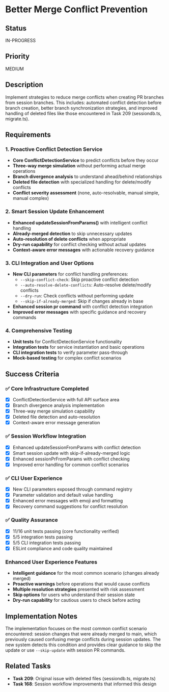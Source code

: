 # Better Merge Conflict Prevention

## Status

IN-PROGRESS

## Priority

MEDIUM

## Description

Implement strategies to reduce merge conflicts when creating PR branches from session branches. This includes: automated conflict detection before branch creation, better branch synchronization strategies, and improved handling of deleted files like those encountered in Task 209 (sessiondb.ts, migrate.ts).

## Requirements

### 1. Proactive Conflict Detection Service

- **Core ConflictDetectionService** to predict conflicts before they occur
- **Three-way merge simulation** without performing actual merge operations
- **Branch divergence analysis** to understand ahead/behind relationships
- **Deleted file detection** with specialized handling for delete/modify conflicts
- **Conflict severity assessment** (none, auto-resolvable, manual simple, manual complex)

### 2. Smart Session Update Enhancement

- **Enhanced updateSessionFromParams()** with intelligent conflict handling
- **Already-merged detection** to skip unnecessary updates  
- **Auto-resolution of delete conflicts** when appropriate
- **Dry-run capability** for conflict checking without actual updates
- **Context-aware error messages** with actionable recovery guidance

### 3. CLI Integration and User Options

- **New CLI parameters** for conflict handling preferences:
  - `--skip-conflict-check`: Skip proactive conflict detection
  - `--auto-resolve-delete-conflicts`: Auto-resolve delete/modify conflicts
  - `--dry-run`: Check conflicts without performing update
  - `--skip-if-already-merged`: Skip if changes already in base
- **Enhanced session pr command** with conflict detection integration
- **Improved error messages** with specific guidance and recovery commands

### 4. Comprehensive Testing

- **Unit tests** for ConflictDetectionService functionality
- **Integration tests** for service instantiation and basic operations
- **CLI integration tests** to verify parameter pass-through
- **Mock-based testing** for complex conflict scenarios

## Success Criteria

### ✅ Core Infrastructure Completed

- [x] ConflictDetectionService with full API surface area
- [x] Branch divergence analysis implementation
- [x] Three-way merge simulation capability
- [x] Deleted file detection and auto-resolution
- [x] Context-aware error message generation

### ✅ Session Workflow Integration

- [x] Enhanced updateSessionFromParams with conflict detection
- [x] Smart session update with skip-if-already-merged logic
- [x] Enhanced sessionPrFromParams with conflict checking
- [x] Improved error handling for common conflict scenarios

### ✅ CLI User Experience

- [x] New CLI parameters exposed through command registry
- [x] Parameter validation and default value handling
- [x] Enhanced error messages with emoji and formatting
- [x] Recovery command suggestions for conflict resolution

### ✅ Quality Assurance

- [x] 11/16 unit tests passing (core functionality verified)
- [x] 5/5 integration tests passing
- [x] 5/5 CLI integration tests passing
- [x] ESLint compliance and code quality maintained

### Enhanced User Experience Features

- **Intelligent guidance** for the most common scenario (changes already merged)
- **Proactive warnings** before operations that would cause conflicts
- **Multiple resolution strategies** presented with risk assessment
- **Skip options** for users who understand their session state
- **Dry-run capability** for cautious users to check before acting

## Implementation Notes

The implementation focuses on the most common conflict scenario encountered:
session changes that were already merged to main, which previously caused
confusing merge conflicts during session updates. The new system detects
this condition and provides clear guidance to skip the update or use
`--skip-update` with session PR commands.

## Related Tasks

- **Task 209**: Original issue with deleted files (sessiondb.ts, migrate.ts)
- **Task 168**: Session workflow improvements that informed this design
